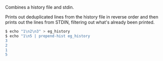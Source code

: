 Combines a history file and stdin.

Prints out deduplicated lines from the history file in reverse order and
then prints out the lines from STDIN, filtering out what's already been printed.

```bash
$ echo "1\n2\n3" > eg_history
$ echo "1\n5 | prepend-hist eg_history
3
2
1
5
```
